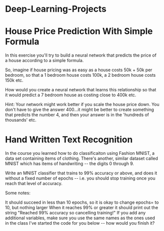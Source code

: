 # Deep-Learning-Projects
# House Price Prediction With Simple Formula

In this exercise you'll try to build a neural network that predicts the price of a house according to a simple formula.

So, imagine if house pricing was as easy as a house costs 50k + 50k per bedroom, so that a 1 bedroom house costs 100k, a 2 bedroom house costs 150k etc.

How would you create a neural network that learns this relationship so that it would predict a 7 bedroom house as costing close to 400k etc.

Hint: Your network might work better if you scale the house price down. You don't have to give the answer 400...it might be better to create something that predicts the number 4, and then your answer is in the 'hundreds of thousands' etc.

# Hand Written Text Recognition
In the course you learned how to do classificaiton using Fashion MNIST, a data set containing items of clothing. There's another, similar dataset called MNIST which has items of handwriting -- the digits 0 through 9.

Write an MNIST classifier that trains to 99% accuracy or above, and does it without a fixed number of epochs -- i.e. you should stop training once you reach that level of accuracy.

Some notes:

It should succeed in less than 10 epochs, so it is okay to change epochs= to 10, but nothing larger
When it reaches 99% or greater it should print out the string "Reached 99% accuracy so cancelling training!"
If you add any additional variables, make sure you use the same names as the ones used in the class
I've started the code for you below -- how would you finish it?

